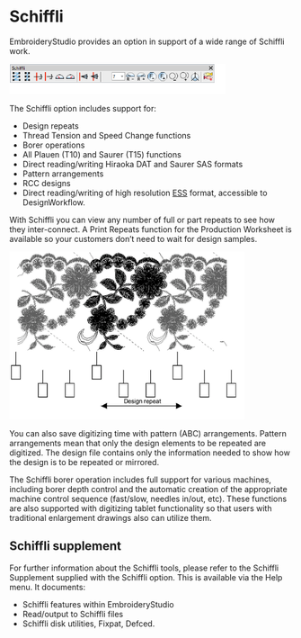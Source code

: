 # Schiffli

EmbroideryStudio provides an option in support of a wide range of Schiffli work.

![SchiffliToolbar.png](assets/SchiffliToolbar.png)

The Schiffli option includes support for:

- Design repeats
- Thread Tension and Speed Change functions
- Borer operations
- All Plauen (T10) and Saurer (T15) functions
- Direct reading/writing Hiraoka DAT and Saurer SAS formats
- Pattern arrangements
- RCC designs
- Direct reading/writing of high resolution [ESS](../../glossary/glossary) format, accessible to DesignWorkflow.

With Schiffli you can view any number of full or part repeats to see how they inter-connect. A Print Repeats function for the Production Worksheet is available so your customers don’t need to wait for design samples.

![summary_-_special00155.png](assets/summary_-_special00155.png)

You can also save digitizing time with pattern (ABC) arrangements. Pattern arrangements mean that only the design elements to be repeated are digitized. The design file contains only the information needed to show how the design is to be repeated or mirrored.

The Schiffli borer operation includes full support for various machines, including borer depth control and the automatic creation of the appropriate machine control sequence (fast/slow, needles in/out, etc). These functions are also supported with digitizing tablet functionality so that users with traditional enlargement drawings also can utilize them.

## Schiffli supplement

For further information about the Schiffli tools, please refer to the Schiffli Supplement supplied with the Schiffli option. This is available via the Help menu. It documents:

- Schiffli features within EmbroideryStudio
- Read/output to Schiffli files
- Schiffli disk utilities, Fixpat, Defced.

